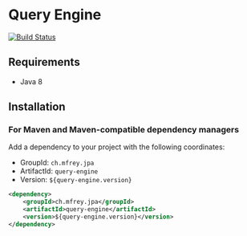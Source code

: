 Query Engine
============


[![Build Status](https://travis-ci.org/Antibrumm/query-engine.png)](https://travis-ci.org/Antibrumm/query-engine)

Requirements
------------

 - Java 8

Installation
------------

### For Maven and Maven-compatible dependency managers
Add a dependency to your project with the following coordinates:

 - GroupId: `ch.mfrey.jpa`
 - ArtifactId: `query-engine`
 - Version: `${query-engine.version}`

```xml
<dependency>
	<groupId>ch.mfrey.jpa</groupId>
	<artifactId>query-engine</artifactId>
	<version>${query-engine.version}</version>
</dependency>
```
